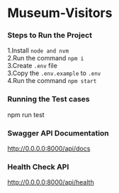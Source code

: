 # Museum-Visitors

### Steps to Run the Project

1.Install `node and nvm` \
2.Run the command `npm i` \
3.Create `.env` file \
3.Copy the `.env.example` to `.env` \
4.Run the command `npm start`

### Running the Test cases

npm run test

### Swagger API Documentation

http://0.0.0.0:8000/api/docs

### Health Check API

http://0.0.0.0:8000/api/health
